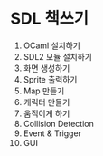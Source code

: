 # SDL 책쓰기

1. OCaml 설치하기
2. SDL2 모듈 설치하기
3. 화면 생성하기
4. Sprite 출력하기
5. Map 만들기
6. 캐릭터 만들기
7. 움직이게 하기
8. Collision Detection
9. Event & Trigger
10. GUI
